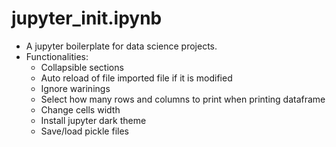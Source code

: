 # jupyter_init.ipynb
- A jupyter boilerplate for data science projects.
- Functionalities:
  - Collapsible sections
  - Auto reload of file imported file if it is modified
  - Ignore warinings
  - Select how many rows and columns to print when printing dataframe
  - Change cells width
  - Install jupyter dark theme
  - Save/load pickle files
